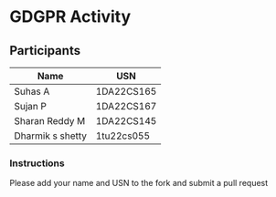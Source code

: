# GDGPR Activity

## Participants

| Name   | USN        |
|--------|------------|
| Suhas A| 1DA22CS165 |
| Sujan P| 1DA22CS167 |
| Sharan Reddy M| 1DA22CS145|
|Dharmik s shetty|1tu22cs055|

### Instructions
Please add your name and USN to the fork and submit a pull request

